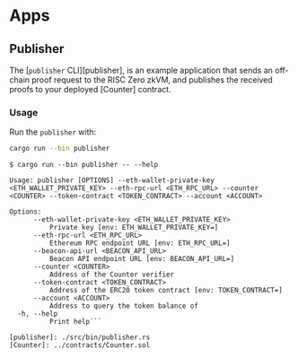# Apps

## Publisher

The [`publisher` CLI][publisher], is an example application that sends an off-chain proof request to the RISC Zero zkVM, and publishes the received proofs to your deployed [Counter] contract.

### Usage

Run the `publisher` with:

```sh
cargo run --bin publisher
```

```text
$ cargo run --bin publisher -- --help

Usage: publisher [OPTIONS] --eth-wallet-private-key <ETH_WALLET_PRIVATE_KEY> --eth-rpc-url <ETH_RPC_URL> --counter <COUNTER> --token-contract <TOKEN_CONTRACT> --account <ACCOUNT>

Options:
      --eth-wallet-private-key <ETH_WALLET_PRIVATE_KEY>
          Private key [env: ETH_WALLET_PRIVATE_KEY=]
      --eth-rpc-url <ETH_RPC_URL>
          Ethereum RPC endpoint URL [env: ETH_RPC_URL=]
      --beacon-api-url <BEACON_API_URL>
          Beacon API endpoint URL [env: BEACON_API_URL=]
      --counter <COUNTER>
          Address of the Counter verifier
      --token-contract <TOKEN_CONTRACT>
          Address of the ERC20 token contract [env: TOKEN_CONTRACT=]
      --account <ACCOUNT>
          Address to query the token balance of
  -h, --help
          Print help```

[publisher]: ./src/bin/publisher.rs
[Counter]: ../contracts/Counter.sol
